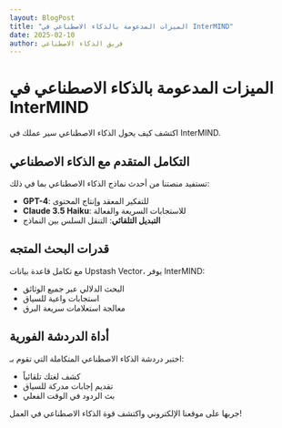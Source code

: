 ```yaml
---
layout: BlogPost
title: "الميزات المدعومة بالذكاء الاصطناعي في InterMIND"
date: 2025-02-10
author: فريق الذكاء الاصطناعي
---
```


# الميزات المدعومة بالذكاء الاصطناعي في InterMIND

اكتشف كيف يحول الذكاء الاصطناعي سير عملك في InterMIND.

## التكامل المتقدم مع الذكاء الاصطناعي

تستفيد منصتنا من أحدث نماذج الذكاء الاصطناعي بما في ذلك:

- **GPT-4**: للتفكير المعقد وإنتاج المحتوى
- **Claude 3.5 Haiku**: للاستجابات السريعة والفعالة
- **التبديل التلقائي**: التنقل السلس بين النماذج

## قدرات البحث المتجه

مع تكامل قاعدة بيانات Upstash Vector، يوفر InterMIND:

- البحث الدلالي عبر جميع الوثائق
- استجابات واعية للسياق
- معالجة استعلامات سريعة البرق

## أداة الدردشة الفورية

اختبر دردشة الذكاء الاصطناعي المتكاملة التي تقوم بـ:

- كشف لغتك تلقائياً
- تقديم إجابات مدركة للسياق
- بث الردود في الوقت الفعلي

جربها على موقعنا الإلكتروني واكتشف قوة الذكاء الاصطناعي في العمل!